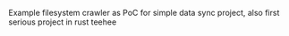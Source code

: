 Example filesystem crawler as PoC for simple data sync project, also first serious project in rust teehee